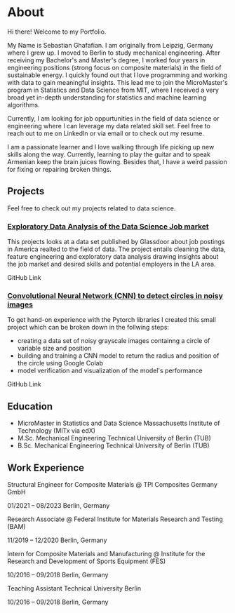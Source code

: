 # About
Hi there! Welcome to my Portfolio.

My Name is Sebastian Ghafafian. I am originally from Leipzig, Germany where I grew up. I moved to Berlin to study mechanical engineering. After receiving my Bachelor's and Master's degree, I worked four years in engineering positions (strong focus on composite materials) in the field of sustainable energy. I quickly found out that I love programming and working with data to gain meaningful insights. This lead me to join the MicroMaster's program in Statistics and Data Science from MIT, where I received a very broad yet in-depth understanding for statistics and machine learning algorithms.

Currently, I am looking for job oppurtunities in the field of data science or engineering where I can leverage my data related skill set. Feel free to reach out to me on LinkedIn or via email or to check out my resume.

I am a passionate learner and I love walking through life picking up new skills along the way. Currently, learning to play the guitar and to speak Armenian keep the brain juices flowing. Besides that, I have a weird passion for fixing or repairing broken things.

## Projects

Feel free to check out my projects related to data science. 

### [Exploratory Data Analysis of the Data Science Job market](https://sebastianghafafian.github.io/Portfolio/EDA_Data_Science_Job_Market.html)

This projects looks at a data set published by Glassdoor about job postings in America realted to the field of data. The project entails cleaning the data, feature engineering and exploratory data analysis drawing insights about the job market and desired skills and potential employers in the LA area.

GitHub Link


### [Convolutional Neural Network (CNN) to detect circles in noisy images](https://sebastianghafafian.github.io/Portfolio/CNN.html)

To get hand-on experience with the Pytorch libraries I created this small project which can be broken down in the follwing steps:
* creating a data set of noisy grayscale images containng a circle of variable size and position
* building and training a CNN model to return the radius and position of the circle using Google Colab
* model verification and visualization of the model's performance

GitHub Link
  
## Education

* MicroMaster in Statistics and Data Science Massachusetts Institute of Technology (MITx via edX)
* M.Sc. Mechanical Engineering Technical University of Berlin (TUB)
* B.Sc. Mechanical Engineering Technical University of Berlin (TUB)

## Work Experience

Structural Engineer for Composite Materials @ TPI Composites Germany GmbH

01/2021 – 08/2023 Berlin, Germany

Research Associate @ Federal Institute for Materials Research and Testing (BAM)

11/2019 – 12/2020 Berlin, Germany

Intern for Composite Materials and Manufacturing @ Institute for the Research and Development of Sports Equipment (FES)

10/2016 – 09/2018 Berlin, Germany

Teaching Assistant Technical University Berlin

10/2016 – 09/2018 Berlin, Germany


